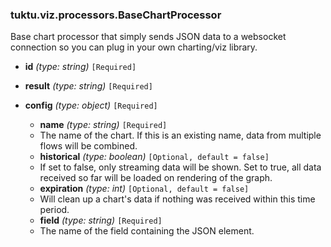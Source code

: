 ### tuktu.viz.processors.BaseChartProcessor
Base chart processor that simply sends JSON data to a websocket connection so you can plug in your own charting/viz library.

  * **id** *(type: string)* `[Required]`

  * **result** *(type: string)* `[Required]`

  * **config** *(type: object)* `[Required]`

    * **name** *(type: string)* `[Required]`
    - The name of the chart. If this is an existing name, data from multiple flows will be combined.

    * **historical** *(type: boolean)* `[Optional, default = false]`
    - If set to false, only streaming data will be shown. Set to true, all data received so far will be loaded on rendering of the graph.

    * **expiration** *(type: int)* `[Optional, default = false]`
    - Will clean up a chart's data if nothing was received within this time period.

    * **field** *(type: string)* `[Required]`
    - The name of the field containing the JSON element.

